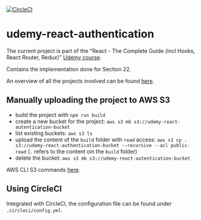 [![CircleCI](https://circleci.com/gh/mariamihai/udemy-react-authentication.svg?style=svg)](https://circleci.com/gh/mariamihai/udemy-react-authentication)

# udemy-react-authentication

The current project is part of the "React - The Complete Guide (incl Hooks, React Router, Redux)" [Udemy course](https://www.udemy.com/course/react-the-complete-guide-incl-redux/).

Contains the implementation done for Section 22.

An overview of all the projects involved can be found [here](../../..).

## Manually uploading the project to AWS S3

- build the project with `npm run build`
- create a new bucket for the project: `aws s3 mb s3://udemy-react-autentication-bucket`
- list existing buckets: `aws s3 ls`
- upload the content of the `build` folder with `read` access: `aws s3 cp . s3://udemy-react-authentication-bucket --recursive --acl public-read` (`.` refers to the content oin the `build` folder)
- delete the bucket: `aws s3 mb s3://udemy-react-autentication-bucket`

AWS CLI S3 commands [here](https://docs.aws.amazon.com/cli/latest/userguide/cli-services-s3-commands.html#using-s3-commands-managing-buckets-creating).

## Using CircleCI

Integrated with CircleCI, the configuration file can be found under `.circleci/config.yml`.
